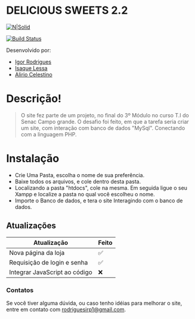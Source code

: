 # DELICIOUS SWEETS 2.2

[![N|Solid](https://scontent.fsdu12-1.fna.fbcdn.net/v/t1.0-9/10606138_727989357271801_3799811023036780594_n.jpg?_nc_cat=103&_nc_sid=85a577&_nc_eui2=AeGVXUb1qxR2sAphSgFgr8JVGR7l4FW5jywZHuXgVbmPLPgjO1mhBxwrmDydvETsU7heNMOohrgE8piyl7FIL8c3&_nc_ohc=pHSClbg8wioAX-LYCxO&_nc_ht=scontent.fsdu12-1.fna&oh=53e66f135d8aa95274d5373ba4450378&oe=5F1BA085)]( https://igorrpp.github.io/MeuSite/.)

[![Build Status](https://travis-ci.org/joemccann/dillinger.svg?branch=master)](https://travis-ci.org/joemccann/dillinger)

Desenvolvido por:

  - [Igor Rodrigues](https://github.com/igorrpp/)
  - [Isaque Lessa](https://github.com/isaquelessa/)
  - [Alirio Celestino](https://github.com/aliriocel/)

# Descrição!

  > O site fez parte de um projeto, no final do 3º Módulo no curso T.I do Senac Campo grande.
  O desafio foi feito, em que a tarefa seria criar um site, com interação com banco de dados "MySql". Conectando com a linguagem PHP.
  


# Instalação
  - Crie Uma Pasta, escolha o nome de sua preferência.
  - Baixe todos os arquivos, e cole dentro desta pasta.
  - Localizando a pasta "htdocs", cole na mesma. Em seguida ligue o seu Xampp e localize a pasta no qual você escolheu o nome.
  - Importe o Banco de dados, e tera o site Interagindo com o banco de dados.


## Atualizações 


| Atualização | Feito  |
| ------ |---
| Nova página da loja|   ✅
| Requisição de login e senha |✅
| Integrar JavaScript ao código | ❌



### Contatos

 Se você tiver alguma dúvida, ou caso tenho idéias para melhorar o site, entre em contato com rodriguesirp1@gmail.com.

